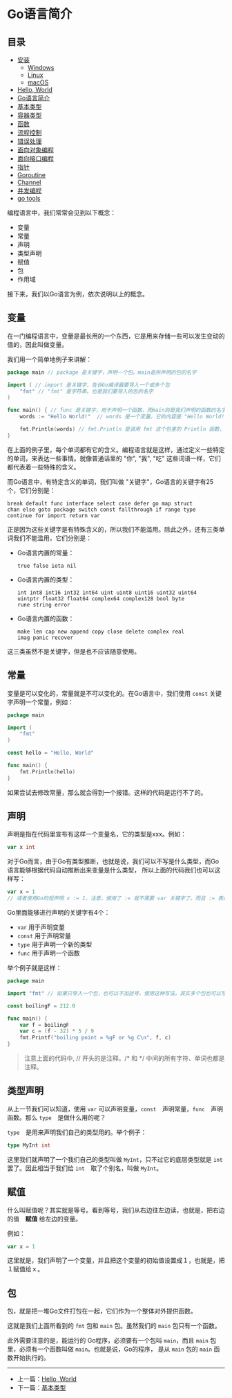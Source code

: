 # Go语言简介

## 目录

- [安装](./installation_linux.md)
    - [Windows](./installation_windows.md)
    - [Linux](./installation_linux.md)
    - [macOS](./installation_mac_os.md)
- [Hello, World](./hello_world.md)
- [Go语言简介](./intro.md)
- [基本类型](./basic_types.md)
- [容器类型](./composite_types.md)
- [函数](./function.md)
- [流程控制](./flow.md)
- [错误处理](./errors.md)
- [面向对象编程](./oo.md)
- [面向接口编程](./interface.md)
- [指针](./pointers.md)
- [Goroutine](./goroutine.md)
- [Channel](./channel.md)
- [并发编程](./concurrency.md)
- [go tools](./go_tool.md)

编程语言中，我们常常会见到以下概念：

- 变量
- 常量
- 声明
- 类型声明
- 赋值
- 包
- 作用域

接下来，我们以Go语言为例，依次说明以上的概念。

## 变量

在一门编程语言中，变量是最长用的一个东西，它是用来存储一些可以发生变动的值的，因此叫做变量。

我们用一个简单地例子来讲解：

```go
package main // package 是关键字，声明一个包。main是所声明的包的名字

import ( // import 是关键字，告诉Go编译器要导入一个或多个包
    "fmt" // "fmt" 是字符串。也是我们要导入的包的名字
)

func main() { // func 是关键字，用于声明一个函数，而main则是我们声明的函数的名字
    words := "Hello World!"  // words 是一个变量，它的内容是 "Hello World!" 这个字符串

    fmt.Println(words) // fmt.Println 是调用 fmt 这个包里的 Println 函数，而括号里的就是给这个函数的参数。
}
```

在上面的例子里，每个单词都有它的含义。编程语言就是这样，通过定义一些特定的单词，来表达一些事情。就像普通话里的 "你", "我", "吃" 这些词语一样，它们都代表着一些特殊的含义。

而Go语言中，有特定含义的单词，我们叫做 "关键字"，Go语言的关键字有25个，它们分别是：

```
break default func interface select case defer go map struct
chan else goto package switch const fallthrough if range type
continue for import return var
```

正是因为这些关键字是有特殊含义的，所以我们不能滥用。除此之外，还有三类单词我们不能滥用，它们分别是：

- Go语言内置的常量：

    ```
    true false iota nil
    ```

- Go语言内置的类型：

    ```
    int int8 int16 int32 int64 uint uint8 uint16 uint32 uint64
    uintptr float32 float64 complex64 complex128 bool byte
    rune string error
    ```

- Go语言内置的函数：

    ```
    make len cap new append copy close delete complex real
    imag panic recover
    ```

这三类虽然不是关键字，但是也不应该随意使用。

## 常量

变量是可以变化的，常量就是不可以变化的。在Go语言中，我们使用 `const` 关键字声明一个常量，例如：

```go
package main

import (
    "fmt"
)

const hello = "Hello, World"

func main() {
    fmt.Println(hello)
}
```

如果尝试去修改常量，那么就会得到一个报错。这样的代码是运行不了的。

## 声明

声明是指在代码里宣布有这样一个变量名，它的类型是xxx。例如：

```go
var x int
```

对于Go而言，由于Go有类型推断，也就是说，我们可以不写是什么类型，而Go语言能够根据代码自动推断出来变量是什么类型，
所以上面的代码我们也可以这样写：

```go
var x = 1
// 或者使用Go的短声明 x := 1，注意，使用了 := 就不需要 var 关键字了。而且 := 表达式只能在函数里使用。
```

Go里面能够进行声明的关键字有4个：

- `var` 用于声明变量
- `const` 用于声明常量
- `type` 用于声明一个新的类型
- `func` 用于声明一个函数

举个例子就是这样：

```go
package main

import "fmt" // 如果只导入一个包，也可以不加括号，使用这种写法，其实多个包也可以写多行。但是一般还是使用括号，毕竟可以少些很多次 import

const boilingF = 212.0

func main() {
    var f = boilingF
    var c = (f - 32) * 5 / 9
    fmt.Printf("boiling point = %gF or %g C\n", f, c)
}
```

> 注意上面的代码中, // 开头的是注释。/* 和 */ 中间的所有字符、单词也都是注释。

## 类型声明

从上一节我们可以知道，使用 `var` 可以声明变量，`const`　声明常量，`func`　声明函数。那么 `type`　是做什么用的呢？

`type`　是用来声明我们自己的类型用的。举个例子：

```go
type MyInt int
```

这里我们就声明了一个我们自己的类型叫做 `MyInt`，只不过它的底层类型就是 `int` 罢了。因此相当于我们给 `int`　取了个别名，叫做 `MyInt`。

## 赋值

什么叫赋值呢？其实就是等号。看到等号，我们从右边往左边读，也就是，把右边的值　**赋值** 给左边的变量。

例如：

```go
var x = 1
```

这里就是，我们声明了一个变量，并且把这个变量的初始值设置成１，也就是，把１赋值给ｘ。

## 包

包，就是把一堆Go文件打包在一起，它们作为一个整体对外提供函数。

这就是我们上面所看到的 `fmt` 包和 `main` 包。虽然我们的 `main` 包只有一个函数。

此外需要注意的是，能运行的 Go程序，必须要有一个包叫 `main`，而且 `main` 包里，必须有一个函数叫做 `main`。也就是说，Go的程序，
是从 `main` 包的  `main` 函数开始执行的。

---

- 上一篇：[Hello, World](./hello_world.md)
- 下一篇：[基本类型](./basic_types.md)
